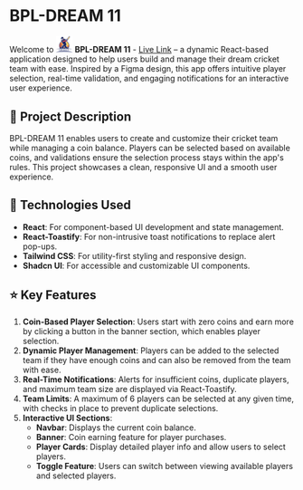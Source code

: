 # BPL-DREAM 11

Welcome to **<img width="30px" src="src/assets/logo.png"/> BPL-DREAM 11** - [Live Link](https://ph-assignment7.surge.sh/) – a dynamic React-based application designed to help users build and manage their dream cricket team with ease. Inspired by a Figma design, this app offers intuitive player selection, real-time validation, and engaging notifications for an interactive user experience.

## 📜 Project Description

BPL-DREAM 11 enables users to create and customize their cricket team while managing a coin balance. Players can be selected based on available coins, and validations ensure the selection process stays within the app's rules. This project showcases a clean, responsive UI and a smooth user experience.

## 🚀 Technologies Used

- **React**: For component-based UI development and state management.
- **React-Toastify**: For non-intrusive toast notifications to replace alert pop-ups.
- **Tailwind CSS**: For utility-first styling and responsive design.
- **Shadcn UI**: For accessible and customizable UI components.

## ⭐ Key Features

1. **Coin-Based Player Selection**: Users start with zero coins and earn more by clicking a button in the banner section, which enables player selection.
2. **Dynamic Player Management**: Players can be added to the selected team if they have enough coins and can also be removed from the team with ease.
3. **Real-Time Notifications**: Alerts for insufficient coins, duplicate players, and maximum team size are displayed via React-Toastify.
4. **Team Limits**: A maximum of 6 players can be selected at any given time, with checks in place to prevent duplicate selections.
5. **Interactive UI Sections**:
   - **Navbar**: Displays the current coin balance.
   - **Banner**: Coin earning feature for player purchases.
   - **Player Cards**: Display detailed player info and allow users to select players.
   - **Toggle Feature**: Users can switch between viewing available players and selected players.
